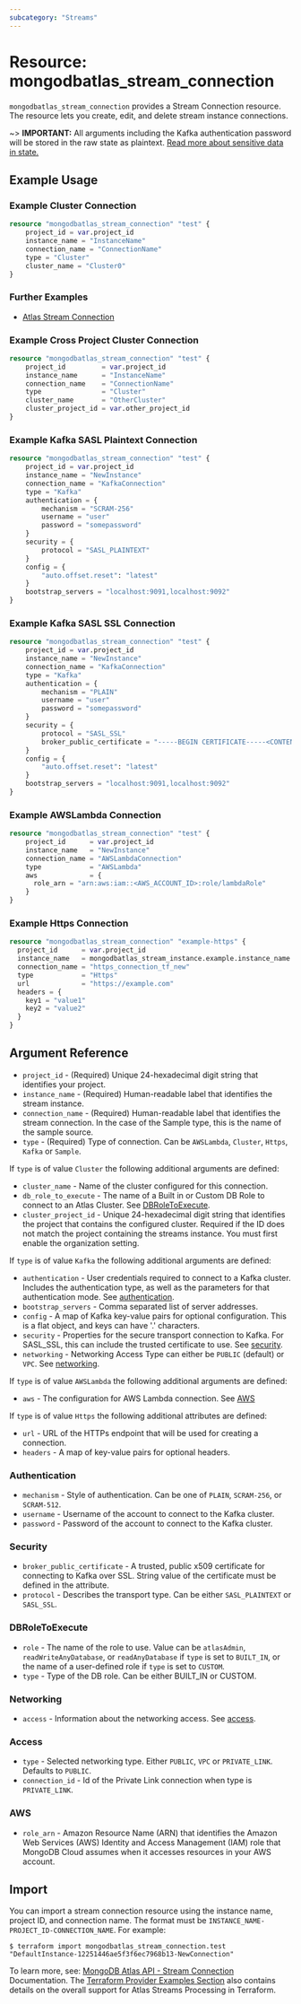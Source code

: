 ```yaml
---
subcategory: "Streams"
---
```


# Resource: mongodbatlas_stream_connection

`mongodbatlas_stream_connection` provides a Stream Connection resource. The resource lets you create, edit, and delete stream instance connections.

~> **IMPORTANT:** All arguments including the Kafka authentication password will be stored in the raw state as plaintext. [Read more about sensitive data in state.](https://www.terraform.io/docs/state/sensitive-data.html)


## Example Usage

### Example Cluster Connection

```terraform
resource "mongodbatlas_stream_connection" "test" {
    project_id = var.project_id
    instance_name = "InstanceName"
    connection_name = "ConnectionName"
    type = "Cluster"
    cluster_name = "Cluster0"
}
```

### Further Examples
- [Atlas Stream Connection](https://github.com/mongodb/terraform-provider-mongodbatlas/tree/master/examples/mongodbatlas_stream_connection)

### Example Cross Project Cluster Connection

```terraform
resource "mongodbatlas_stream_connection" "test" {
    project_id         = var.project_id
    instance_name      = "InstanceName"
    connection_name    = "ConnectionName"
    type               = "Cluster"
    cluster_name       = "OtherCluster"
    cluster_project_id = var.other_project_id
}
```

### Example Kafka SASL Plaintext Connection

```terraform
resource "mongodbatlas_stream_connection" "test" {
    project_id = var.project_id
    instance_name = "NewInstance"
    connection_name = "KafkaConnection"
    type = "Kafka"
    authentication = {
        mechanism = "SCRAM-256"
        username = "user"
        password = "somepassword"
    }
    security = {
        protocol = "SASL_PLAINTEXT"
    }
    config = {
        "auto.offset.reset": "latest"
    }
    bootstrap_servers = "localhost:9091,localhost:9092"
}    
```

### Example Kafka SASL SSL Connection

```terraform
resource "mongodbatlas_stream_connection" "test" {
    project_id = var.project_id
    instance_name = "NewInstance"
    connection_name = "KafkaConnection"
    type = "Kafka"
    authentication = {
        mechanism = "PLAIN"
        username = "user"
        password = "somepassword"
    }
    security = {
        protocol = "SASL_SSL"
        broker_public_certificate = "-----BEGIN CERTIFICATE-----<CONTENT>-----END CERTIFICATE-----"
    }
    config = {
        "auto.offset.reset": "latest"
    }
    bootstrap_servers = "localhost:9091,localhost:9092"
}
```

### Example AWSLambda Connection

```terraform
resource "mongodbatlas_stream_connection" "test" {
    project_id      = var.project_id
    instance_name   = "NewInstance"
    connection_name = "AWSLambdaConnection"
    type            = "AWSLambda"
    aws             = {
      role_arn = "arn:aws:iam::<AWS_ACCOUNT_ID>:role/lambdaRole"
    }
}

```

### Example Https Connection

```terraform
resource "mongodbatlas_stream_connection" "example-https" {
  project_id      = var.project_id
  instance_name   = mongodbatlas_stream_instance.example.instance_name
  connection_name = "https_connection_tf_new"
  type            = "Https"
  url             = "https://example.com"
  headers = {
    key1 = "value1"
    key2 = "value2"
  }
}
```

## Argument Reference

* `project_id` - (Required) Unique 24-hexadecimal digit string that identifies your project.
* `instance_name` - (Required) Human-readable label that identifies the stream instance.
* `connection_name` - (Required) Human-readable label that identifies the stream connection. In the case of the Sample type, this is the name of the sample source.
* `type` - (Required) Type of connection. Can be `AWSLambda`, `Cluster`, `Https`, `Kafka` or `Sample`.

If `type` is of value `Cluster` the following additional arguments are defined:
* `cluster_name` - Name of the cluster configured for this connection.
* `db_role_to_execute` - The name of a Built in or Custom DB Role to connect to an Atlas Cluster. See [DBRoleToExecute](#DBRoleToExecute).
* `cluster_project_id` - Unique 24-hexadecimal digit string that identifies the project that contains the configured cluster. Required if the ID does not match the project containing the streams instance. You must first enable the organization setting.

If `type` is of value `Kafka` the following additional arguments are defined:
* `authentication` - User credentials required to connect to a Kafka cluster. Includes the authentication type, as well as the parameters for that authentication mode. See [authentication](#authentication).
* `bootstrap_servers` - Comma separated list of server addresses.
* `config` - A map of Kafka key-value pairs for optional configuration. This is a flat object, and keys can have '.' characters.
* `security` - Properties for the secure transport connection to Kafka. For SASL_SSL, this can include the trusted certificate to use. See [security](#security).
* `networking` - Networking Access Type can either be `PUBLIC` (default) or `VPC`. See [networking](#networking).

If `type` is of value `AWSLambda` the following additional arguments are defined:
* `aws` - The configuration for AWS Lambda connection. See [AWS](#AWS)

If `type` is of value `Https` the following additional attributes are defined:
* `url` - URL of the HTTPs endpoint that will be used for creating a connection.
* `headers` - A map of key-value pairs for optional headers.

### Authentication

* `mechanism` - Style of authentication. Can be one of `PLAIN`, `SCRAM-256`, or `SCRAM-512`.
* `username` - Username of the account to connect to the Kafka cluster.
* `password` - Password of the account to connect to the Kafka cluster.

### Security

* `broker_public_certificate` - A trusted, public x509 certificate for connecting to Kafka over SSL. String value of the certificate must be defined in the attribute.
* `protocol` - Describes the transport type. Can be either `SASL_PLAINTEXT` or `SASL_SSL`.

### DBRoleToExecute

* `role` - The name of the role to use. Value can be  `atlasAdmin`, `readWriteAnyDatabase`, or `readAnyDatabase` if `type` is set to `BUILT_IN`, or the name of a user-defined role if `type` is set to `CUSTOM`.
* `type` - Type of the DB role. Can be either BUILT_IN or CUSTOM.

### Networking
* `access` - Information about the networking access. See [access](#access).

### Access
* `type` - Selected networking type. Either `PUBLIC`, `VPC` or `PRIVATE_LINK`. Defaults to `PUBLIC`.
* `connection_id` - Id of the Private Link connection when type is `PRIVATE_LINK`.

### AWS
* `role_arn` - Amazon Resource Name (ARN) that identifies the Amazon Web Services (AWS) Identity and Access Management (IAM) role that MongoDB Cloud assumes when it accesses resources in your AWS account.

## Import

You can import a stream connection resource using the instance name, project ID, and connection name. The format must be `INSTANCE_NAME-PROJECT_ID-CONNECTION_NAME`. For example:

```
$ terraform import mongodbatlas_stream_connection.test "DefaultInstance-12251446ae5f3f6ec7968b13-NewConnection"
```

To learn more, see: [MongoDB Atlas API - Stream Connection](https://www.mongodb.com/docs/atlas/reference/api-resources-spec/#tag/Streams/operation/createStreamConnection) Documentation.
The [Terraform Provider Examples Section](https://github.com/mongodb/terraform-provider-mongodbatlas/blob/master/examples/mongodbatlas_stream_instance/atlas-streams-user-journey.md) also contains details on the overall support for Atlas Streams Processing in Terraform.
